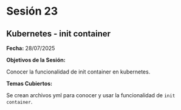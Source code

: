# Sesión 23 #

## Kubernetes - init container ##

**Fecha:** 28/07/2025

**Objetivos de la Sesión:**

Conocer la funcionalidad de init container en kubernetes.

**Temas Cubiertos:**

Se crean archivos yml para conocer y usar la funcionalidad de <code>init container</code>.
